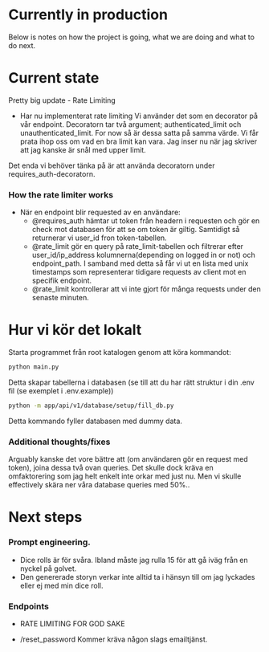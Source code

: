 # Currently in production

Below is notes on how the project is going, what we are doing and what to do next.

# Current state

Pretty big update - Rate Limiting

- Har nu implementerat rate limiting
  Vi använder det som en decorator på vår endpoint.
  Decoratorn tar två argument; authenticated_limit och unauthenticated_limit.
  For now så är dessa satta på samma värde. Vi får prata ihop oss om vad en bra limit kan vara.
  Jag inser nu när jag skriver att jag kanske är snål med upper limit.

Det enda vi behöver tänka på är att använda decoratorn under requires_auth-decoratorn.

### How the rate limiter works

- När en endpoint blir requested av en användare:
  - @requires_auth hämtar ut token från headern i requesten och gör en check mot databasen för att se om token är giltig.
    Samtidigt så returnerar vi user_id fron token-tabellen.
  - @rate_limit gör en query på rate_limit-tabellen och filtrerar efter user_id/ip_address kolumnerna(depending on logged in or not) och endpoint_path.
    I samband med detta så får vi ut en lista med unix timestamps som representerar tidigare requests av client mot en specifik endpoint.
  - @rate_limit kontrollerar att vi inte gjort för många requests under den senaste minuten.

# Hur vi kör det lokalt

Starta programmet från root katalogen genom att köra kommandot:

```bash
python main.py
```

Detta skapar tabellerna i databasen (se till att du har rätt struktur i din .env fil (se exemplet i .env.example))

```bash
python -m app/api/v1/database/setup/fill_db.py
```

Detta kommando fyller databasen med dummy data.

### Additional thoughts/fixes

Arguably kanske det vore bättre att (om användaren gör en request med token), joina dessa två ovan queries.
Det skulle dock kräva en omfaktorering som jag helt enkelt inte orkar med just nu. Men vi skulle effectively skära ner våra database queries med 50%..

# Next steps

### Prompt engineering.

- Dice rolls är för svåra. Ibland måste jag rulla 15 för att gå iväg från en nyckel på golvet.
- Den genererade storyn verkar inte alltid ta i hänsyn till om jag lyckades eller ej med min dice roll.

### Endpoints

- RATE LIMITING FOR GOD SAKE

- /reset_password
  Kommer kräva någon slags emailtjänst.
